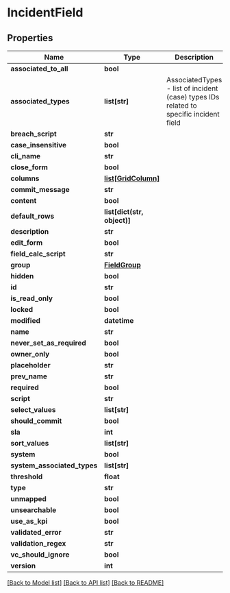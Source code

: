 # IncidentField

## Properties
Name | Type | Description | Notes
------------ | ------------- | ------------- | -------------
**associated_to_all** | **bool** |  | [optional] 
**associated_types** | **list[str]** | AssociatedTypes - list of incident (case) types IDs related to specific incident field | [optional] 
**breach_script** | **str** |  | [optional] 
**case_insensitive** | **bool** |  | [optional] 
**cli_name** | **str** |  | [optional] 
**close_form** | **bool** |  | [optional] 
**columns** | [**list[GridColumn]**](GridColumn.md) |  | [optional] 
**commit_message** | **str** |  | [optional] 
**content** | **bool** |  | [optional] 
**default_rows** | **list[dict(str, object)]** |  | [optional] 
**description** | **str** |  | [optional] 
**edit_form** | **bool** |  | [optional] 
**field_calc_script** | **str** |  | [optional] 
**group** | [**FieldGroup**](FieldGroup.md) |  | [optional] 
**hidden** | **bool** |  | [optional] 
**id** | **str** |  | [optional] 
**is_read_only** | **bool** |  | [optional] 
**locked** | **bool** |  | [optional] 
**modified** | **datetime** |  | [optional] 
**name** | **str** |  | [optional] 
**never_set_as_required** | **bool** |  | [optional] 
**owner_only** | **bool** |  | [optional] 
**placeholder** | **str** |  | [optional] 
**prev_name** | **str** |  | [optional] 
**required** | **bool** |  | [optional] 
**script** | **str** |  | [optional] 
**select_values** | **list[str]** |  | [optional] 
**should_commit** | **bool** |  | [optional] 
**sla** | **int** |  | [optional] 
**sort_values** | **list[str]** |  | [optional] 
**system** | **bool** |  | [optional] 
**system_associated_types** | **list[str]** |  | [optional] 
**threshold** | **float** |  | [optional] 
**type** | **str** |  | [optional] 
**unmapped** | **bool** |  | [optional] 
**unsearchable** | **bool** |  | [optional] 
**use_as_kpi** | **bool** |  | [optional] 
**validated_error** | **str** |  | [optional] 
**validation_regex** | **str** |  | [optional] 
**vc_should_ignore** | **bool** |  | [optional] 
**version** | **int** |  | [optional] 

[[Back to Model list]](README.md#documentation-for-models) [[Back to API list]](README.md#documentation-for-api-endpoints) [[Back to README]](README.md)


